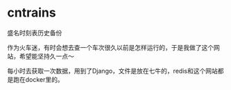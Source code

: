 cntrains
========

盛名时刻表历史备份

作为火车迷，有时会想去查一个车次很久以前是怎样运行的，于是我做了这个网站，希望能坚持久一点～

每小时去获取一次数据，用到了Django，文件是放在七牛的，redis和这个网站都是跑在docker里的。
